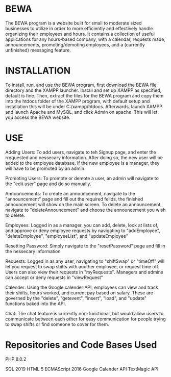 # BEWA

The BEWA program is a website built for small to moderate sized businesses to utilize in order to more efficiently and effectively handle organizing their employees and hours. It contains a collection of useful applications for any hours-based company, with a calendar, requests made, announcements, promoting/demoting employees, and a (currently unfinished) messaging feature.

# INSTALLATION
To install, run, and use the BEWA program, first download the BEWA file directory and the XAMPP launcher. Install and set up XAMPP as specified, default is fine. Then, extract the files for the BEWA program and copy them into the htdocs folder of the XAMPP program, with default setup and installation this will be under C:/xampp/htdocs. Afterwards, launch XAMPP and launch Apache and MySQL, and click Admin on apache. This will let you access the BEWA website.

# USE
Adding Users:
To add users, navigate to teh Signup page, and enter the rrequested and nessecary information. After doing so, the new user will be added to the employee database. If      the new employee is a manager, they will have to be promoted by an admin.

Promoting Users:
To promote or demote a user, an admin will navigate to the "edit user" page and do so manually.

Announcements:
To create an announcement, navigate to the "announcement" page and fill out the required feilds, the finished announcement will show on the main screen. To delete an announcement, navigate to "deleteAnnouncement" and choose the announcement you wish to delete.

Employees:
Logged in as a manager, you can add, delete, look at lists of, and approve or deny employee requests by navigating to "addEmployee", "deleteEmployee", "employeeList", and "updateEmployee"

Resetting Password:
Simply navigate to the "resetPassword" page and fill in the nessecary information

Requests:
Logged in as any user, navigating to "shiftSwap" or "timeOff" will let you request to swap shifts with another employee, or request time off. Users can also view their requests in "myRequests". Managers and admins can accept or deny requests in "viewRequest"

Calender:
Using the Google calender API, employees can view and track their shifts, hours worked, and current pay based on salary. These are governed by the "delete", "getevent", "insert", "load", and "update" functions baked into the API.

Chat:
The chat feature is currently non-functional, but would allow users to communicate between each other for easy communication for people trying to swap shifts or find someone to cover for them.

# Repositories and Code Bases Used
PHP 8.0.2

SQL 2019
HTML 5
ECMAScript 2016
Google Calender API
TextMagic API
